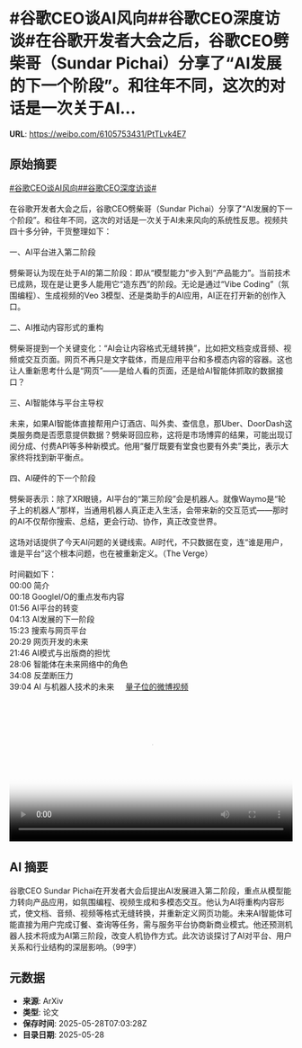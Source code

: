 # #谷歌CEO谈AI风向##谷歌CEO深度访谈#在谷歌开发者大会之后，谷歌CEO劈柴哥（Sundar Pichai）分享了“AI发展的下一个阶段”。和往年不同，这次的对话是一次关于AI...

**URL**: https://weibo.com/6105753431/PtTLvk4E7

## 原始摘要

<a href="https://m.weibo.cn/search?containerid=231522type%3D1%26t%3D10%26q%3D%23%E8%B0%B7%E6%AD%8CCEO%E8%B0%88AI%E9%A3%8E%E5%90%91%23&amp;extparam=%23%E8%B0%B7%E6%AD%8CCEO%E8%B0%88AI%E9%A3%8E%E5%90%91%23" data-hide=""><span class="surl-text">#谷歌CEO谈AI风向#</span></a><a href="https://m.weibo.cn/search?containerid=231522type%3D1%26t%3D10%26q%3D%23%E8%B0%B7%E6%AD%8CCEO%E6%B7%B1%E5%BA%A6%E8%AE%BF%E8%B0%88%23&amp;extparam=%23%E8%B0%B7%E6%AD%8CCEO%E6%B7%B1%E5%BA%A6%E8%AE%BF%E8%B0%88%23" data-hide=""><span class="surl-text">#谷歌CEO深度访谈#</span></a><br><br>在谷歌开发者大会之后，谷歌CEO劈柴哥（Sundar Pichai）分享了“AI发展的下一个阶段”。和往年不同，这次的对话是一次关于AI未来风向的系统性反思。视频共四十多分钟，干货整理如下：<br><br>一、AI平台进入第二阶段<br><br>劈柴哥认为现在处于AI的第二阶段：即从“模型能力”步入到“产品能力”。当前技术已成熟，现在是让更多人能用它“造东西”的阶段。无论是通过“Vibe Coding”（氛围编程）、生成视频的Veo 3模型、还是类助手的AI应用，AI正在打开新的创作入口。<br><br>二、AI推动内容形式的重构<br><br>劈柴哥提到一个关键变化：“AI会让内容格式无缝转换”，比如把文档变成音频、视频或交互页面。网页不再只是文字载体，而是应用平台和多模态内容的容器。这也让人重新思考什么是“网页”——是给人看的页面，还是给AI智能体抓取的数据接口？<br><br>三、AI智能体与平台主导权<br><br>未来，如果AI智能体直接帮用户订酒店、叫外卖、查信息，那Uber、DoorDash这类服务商是否愿意提供数据？劈柴哥回应称，这将是市场博弈的结果，可能出现订阅分成、付费API等多种新模式。他用“餐厅既要有堂食也要有外卖”类比，表示大家终将找到新平衡点。<br><br>四、AI硬件的下一个阶段<br><br>劈柴哥表示：除了XR眼镜，AI平台的“第三阶段”会是机器人。就像Waymo是“轮子上的机器人”那样，当通用机器人真正走入生活，会带来新的交互范式——那时的AI不仅帮你搜索、总结，更会行动、协作，真正改变世界。<br><br>这场对话提供了今天AI问题的关键线索。AI时代，不只数据在变，连“谁是用户，谁是平台”这个根本问题，也在被重新定义。（The Verge）<br><br>时间戳如下：<br>00:00 简介<br>00:18 GoogleI/O的重点发布内容<br>01:56 AI平台的转变<br>04:13 AI发展的下一阶段<br>15:23 搜索与网页平台<br>20:29 网页开发的未来<br>21:46 AI模式与出版商的担忧<br>28:06 智能体在未来网络中的角色<br>34:08 反垄断压力<br>39:04 AI 与机器人技术的未来 <a href="https://video.weibo.com/show?fid=1034:5171236947296323" data-hide=""><span class="url-icon"><img style="width: 1rem;height: 1rem" src="https://h5.sinaimg.cn/upload/2015/09/25/3/timeline_card_small_video_default.png" referrerpolicy="no-referrer"></span><span class="surl-text">量子位的微博视频</span></a><br clear="both"><div style="clear: both"></div><video controls="controls" poster="https://tvax4.sinaimg.cn/orj480/006Fd7o3ly1i1v3w03v78j30hs0a0t8x.jpg" style="width: 100%"><source src="https://f.video.weibocdn.com/o0/r6XOuM1slx08oAWNNjpe01041203TrfI0E020.mp4?label=mp4_hd&amp;template=640x360.25.0&amp;ori=0&amp;ps=1CwnkDw1GXwCQx&amp;Expires=1748419363&amp;ssig=XovtkjyqcG&amp;KID=unistore,video"><source src="https://f.video.weibocdn.com/o0/GnqTZ3Gdlx08oAWNnyM001041203okSv0E020.mp4?label=mp4_ld&amp;template=640x360.25.0&amp;ori=0&amp;ps=1CwnkDw1GXwCQx&amp;Expires=1748419363&amp;ssig=euJ%2FVbtYDy&amp;KID=unistore,video"><p>视频无法显示，请前往<a href="https://video.weibo.com/show?fid=1034%3A5171236947296323" target="_blank" rel="noopener noreferrer">微博视频</a>观看。</p></video>

## AI 摘要

谷歌CEO Sundar Pichai在开发者大会后提出AI发展进入第二阶段，重点从模型能力转向产品应用，如氛围编程、视频生成和多模态交互。他认为AI将重构内容形式，使文档、音频、视频等格式无缝转换，并重新定义网页功能。未来AI智能体可能直接为用户完成订餐、查询等任务，需与服务平台协商新商业模式。他还预测机器人技术将成为AI第三阶段，改变人机协作方式。此次访谈探讨了AI对平台、用户关系和行业结构的深层影响。（99字）

## 元数据

- **来源**: ArXiv
- **类型**: 论文
- **保存时间**: 2025-05-28T07:03:28Z
- **目录日期**: 2025-05-28
